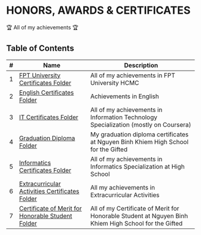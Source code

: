 # HONORS, AWARDS & CERTIFICATES

:trophy: All of my achievements :trophy:

## Table of Contents
#| Name | Description 
-| ---- | ----------- 
1| [FPT University Certificates Folder](./1-fpt) | All of my achievements in FPT University HCMC
2| [English Certificates Folder](./2-english) | Achievements in English
3| [IT Certificates Folder](./3-coursera) | All of my achievements in Information Technology Specialization (mostly on Coursera)
4| [Graduation Diploma Folder](./4-graduation) | My graduation diploma certificates at Nguyen Binh Khiem High School for the Gifted
5| [Informatics Certificates Folder](./5-informatics) | All of my achievements in Informatics Specialization at High School
6| [Extracurricular Activities Certificates Folder](./6-extracurricular) | All my achievements in Extracurricular Activities
7| [Certificate of Merit for Honorable Student Folder](./7-honorable-student-highschool) | All of my Certificate of Merit for Honorable Student at Nguyen Binh Khiem High School for the Gifted
